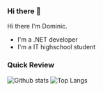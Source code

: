 ### Hi there 👋

Hi there I'm Dominic.

- I'm a .NET developer 
- I'm a IT highschool student

### Quick Review
![Github stats](https://github-readme-stats.vercel.app/api?username=Villix-Main&theme=tokyonight&count_private=true&show_icons=true) ![Top Langs](https://github-readme-stats.vercel.app/api/top-langs/?username=Villix-Main&layout=compact&theme=tokyonight)

<!--
**Villix-Main/Villix-Main** is a ✨ _special_ ✨ repository because its `README.md` (this file) appears on your GitHub profile.

Here are some ideas to get you started:

- 🔭 I’m currently working on ...
- 🌱 I’m currently learning ...
- 👯 I’m looking to collaborate on ...
- 🤔 I’m looking for help with ...
- 💬 Ask me about ...
- 📫 How to reach me: ...
- 😄 Pronouns: ...
- ⚡ Fun fact: ...
-->

